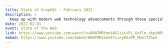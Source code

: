 ```yaml
---
title: State of GraphQL - February 2022
description: >
  Keep up with modern web technology advancements through these special “State of” events. This month, we’re bringing you a “State of GraphQL” panel. Hear from core contributors & more about upcoming releases, recent milestones, and community initiatives!
date: 2022-02-01
event: State of the Web
link: https://www.youtube.com/watch?v=B00TMRtmnk8&list=PL_GnFlm_okptWRXF6cu9FxRva--XoxB5g&index=16
embed: https://www.youtube.com/embed/B00TMRtmnk8?si=yEGxPR_MUo1TZhwk
---
```


